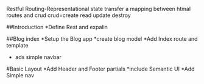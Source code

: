 Restful Routing-Representational state transfer
a mapping between htmal routes and crud
crud=create read update destroy

##Introduction
*Define Rest and expalin

##Blog index
*Setup the Blog app
*create blog model
*Add Index route and template
* ads simple navbar

#Basic Layout
*Add Header and Footer partials
*include Semantic UI
*Add Simple nav